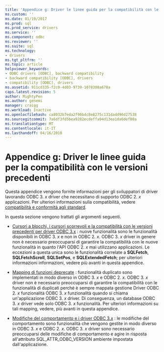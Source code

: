 ```yaml
---
title: 'Appendice g: Driver le linee guida per la compatibilità con le versioni precedenti | Documenti Microsoft'
ms.custom: ''
ms.date: 01/19/2017
ms.prod: sql
ms.prod_service: drivers
ms.service: ''
ms.component: odbc
ms.reviewer: ''
ms.suite: sql
ms.technology:
- drivers
ms.tgt_pltfrm: ''
ms.topic: article
helpviewer_keywords:
- ODBC drivers [ODBC], backward compatibility
- backward compatibility [ODBC], drivers
- compatibility [ODBC], drivers
ms.assetid: 911cd335-f2c0-4d03-9739-1078308a678a
caps.latest.revision: 5
author: MightyPen
ms.author: genemi
manager: craigg
ms.workload: Inactive
ms.openlocfilehash: ca8032b7eda2f96b4c8e8275c131dadd96d27538
ms.sourcegitcommit: 7a6df3fd5bea9282ecdeffa94d13ea1da6def80a
ms.translationtype: MT
ms.contentlocale: it-IT
ms.lasthandoff: 04/16/2018
---
```

# <a name="appendix-g-driver-guidelines-for-backward-compatibility"></a>Appendice g: Driver le linee guida per la compatibilità con le versioni precedenti
Questa appendice vengono fornite informazioni per gli sviluppatori di driver lavorando ODBC 3. *x* driver che necessitano di supporto ODBC 2. *x* applicazioni. Per ulteriori informazioni sulla compatibilità, vedere [compatibilità e conformità agli standard](../../../odbc/reference/develop-app/backward-compatibility-and-standards-compliance.md).  
  
 In questa sezione vengono trattati gli argomenti seguenti.  
  
-   [Cursori a blocchi, i cursori scorrevoli e la compatibilità con le versioni precedenti per driver ODBC 3.x](../../../odbc/reference/appendixes/block-cursors-scrollable-cursors-and-backward-compatibility.md) : nuove funzionalità sono le funzionalità disponibili in ODBC 3. *x* e non in ODBC 2. *x*. ODBC 3. *x* driver in genere non è necessario preoccuparsi di garantire la compatibilità con le nuove funzionalità in quanto l'API ODBC 2. *x* mai utilizzano applicazioni. Le eccezioni a questa unica sono le funzionalità correlate a **SQLFetch**, **SQLFetchScroll**, **SQLSetPos**, e **SQLExtendedFetch**; per ulteriori informazioni informazioni, vedere più avanti in questa appendice.  
  
-   [Mapping di funzioni deprecate](../../../odbc/reference/appendixes/mapping-deprecated-functions.md) : funzionalità duplicato sono implementati in modo diverso in ODBC 3. *x* e ODBC 2. *x*. ODBC 3. *x* driver non è necessario preoccuparsi di garantire la compatibilità con le funzionalità di duplicati perché è sempre mappata gestione Driver ODBC 2. *x* funzionalità ODBC 3. *x* funzionalità quando si chiama un'applicazione ODBC 3. *x* driver. Di conseguenza, un database ODBC 3. *x* driver vede solo ODBC 3. *x* funzionalità. Per ulteriori informazioni su tali mapping, vedere, più avanti in questa appendice.  
  
-   [Modifiche del comportamento e i driver ODBC 3.x](../../../odbc/reference/appendixes/behavioral-changes-and-odbc-3-x-drivers.md) : le modifiche del comportamento sono funzionalità che vengono gestite in modo diverso in ODBC 3. *x* e ODBC 2. *x*. ODBC 3. *x* driver sono necessario preoccuparsi delle modifiche di comportamento e agire in risposta all'attributo SQL_ATTR_ODBC_VERSION ambiente impostata dall'applicazione.
